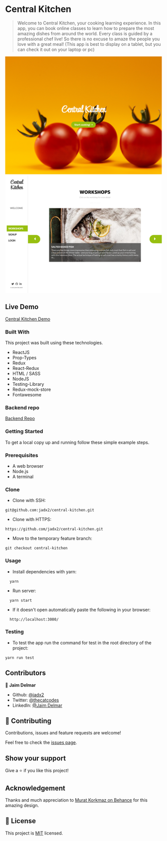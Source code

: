# Central Kitchen

> Welcome to Central Kitchen, your cooking learning experience. In this app, you can book online classes to learn how to prepare the most amazing dishes from around the world. Every class is guided by a professional chef live! So there is no excuse to amaze the people you love with a great meal! (This app is best to display on a tablet, but you can check it out on your laptop or pc)

![screenshot](./src/assets/images/screenshot1.png)
![screenshot](./src/assets/images/screenshot2.png)

## Live Demo

[Central Kitchen Demo](https://jadx2-central-kitchen.herokuapp.com/)

### Built With

This project was built using these technologies.

- ReactJS
- Prop-Types
- Redux
- React-Redux
- HTML / SASS
- NodeJS
- Testing-Library
- Redux-mock-store
- Fontawesome

### Backend repo

[Backend Repo](https://github.com/jadx2/central-kitchen-api)

### Getting Started

To get a local copy up and running follow these simple example steps.

### Prerequisites

- A web browser
- Node.js
- A terminal

### Clone

- Clone with SSH:

```
git@github.com:jadx2/central-kitchen.git
```

- Clone with HTTPS:

```
https://github.com/jadx2/central-kitchen.git
```

- Move to the temporary feature branch:

```
git checkout central-kitchen
```

### Usage

- Install dependencies with yarn:

```
  yarn
```

- Run server:

```
  yarn start
```

- If it doesn't open automatically paste the following in your browser:

```
  http://localhost:3000/
```

### Testing

- To test the app run the command for test in the root directory of the project:

```
yarn run test
```

## Contributors

👤 **Jaim Delmar**

- Github: [@jadx2](https://github.com/jadx2/)
- Twitter: [@thecatcodes](https://twitter.com/thecatcodes)
- LinkedIn: [@Jaim Delmar](https://www.linkedin.com/in/jaimdelmar/)

## :handshake: Contributing

Contributions, issues and feature requests are welcome!

Feel free to check the [issues page](https://github.com/jadx2/central-kitchen/issues).

## Show your support

Give a :star: if you like this project!

## Acknowledgement

Thanks and much appreciation to [Murat Korkmaz on Behance](https://www.behance.net/muratk) for this amazing design.

## 📝 License

This project is [MIT](https://opensource.org/licenses/MIT) licensed.
